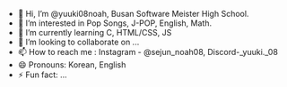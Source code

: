 - 👋 Hi, I’m @yuuki08noah, Busan Software Meister High School.
- 👀 I’m interested in Pop Songs, J-POP, English, Math.
- 🌱 I’m currently learning C, HTML/CSS, JS
- 💞️ I’m looking to collaborate on ...
- 📫 How to reach me : Instagram - @sejun_noah08, Discord-_yuuki._08
- 😄 Pronouns: Korean, English
- ⚡ Fun fact: ...
<!---
yuuki08noah/yuuki08noah is a ✨ special ✨ repository because its `README.md` (this file) appears on your GitHub profile.
You can click the Preview link to take a look at your changes.
--->
